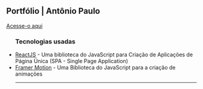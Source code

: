 <h2>Portfólio | Antônio Paulo</h2>

<a href="https://paullo-jsx.github.io/paullo.jsx" target="_blank">Acesse-o aqui</a>
<ul><h3>Tecnologias usadas</h3>
  <li><a href="https://react.dev" target="_blank">ReactJS</a> - Uma biblioteca do JavaScript para Criação de Aplicações de Página Única (SPA - Single Page Application)</li>
  <li><a href="https://framer.com/motion" target="_blank">Framer Motion</a> - Uma Biblioteca do JavaScript para a criação de animações</li>
<hr/>

